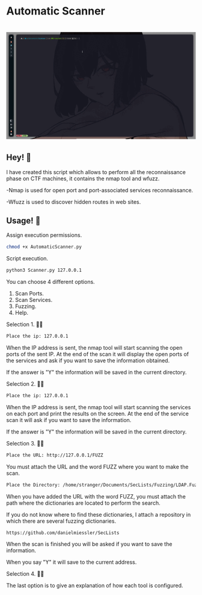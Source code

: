 # Automatic Scanner
<h1 align="center">
  <img src="https://github.com/whosstranger/Scanner/blob/master/Images/Scanner.gif" alt="WhosStranger" />
</h1>
   
## Hey! 👋

I have created this script which allows to perform all the reconnaissance phase on CTF machines, it contains the nmap tool and wfuzz.

-Nmap is used for open port and port-associated services reconnaissance.

-Wfuzz is used to discover hidden routes in web sites.

## Usage! 🔎

Assign execution permissions.

```sh
chmod +x AutomaticScanner.py
```

Script execution.

```sh
python3 Scanner.py 127.0.0.1
```
You can choose 4 different options.
  1. Scan Ports.
  2. Scan Services.
  3. Fuzzing.
  4. Help.

Selection 1. 🕵️‍♂️
```sh
Place the ip: 127.0.0.1
```
When the IP address is sent, the nmap tool will start scanning the open ports of the sent IP. At the end of the scan it will display the open ports of the services and ask if you want to save the information obtained.

If the answer is "Y" the information will be saved in the current directory.

Selection 2. 🕵️‍♂️
```sh 
Place the ip: 127.0.0.1
```

When the IP address is sent, the nmap tool will start scanning the services on each port and print the results on the screen. At the end of the service scan it will ask if you want to save the information.

If the answer is "Y" the information will be saved in the current directory.

Selection 3. 🕵️‍♂️ 
```sh 
Place the URL: http://127.0.0.1/FUZZ 
``` 
You must attach the URL and the word FUZZ where you want to make the scan.

```sh 
Place the Directory: /home/stranger/Documents/SecLists/Fuzzing/LDAP.Fuzzing.txt
```
When you have added the URL with the word FUZZ, you must attach the path where the dictionaries are located to perform the search.

If you do not know where to find these dictionaries, I attach a repository in which there are several fuzzing dictionaries.

```
https://github.com/danielmiessler/SecLists
```

When the scan is finished you will be asked if you want to save the information.

When you say "Y" it will save to the current address.

Selection 4. 🕵️‍♂️

The last option is to give an explanation of how each tool is configured.
